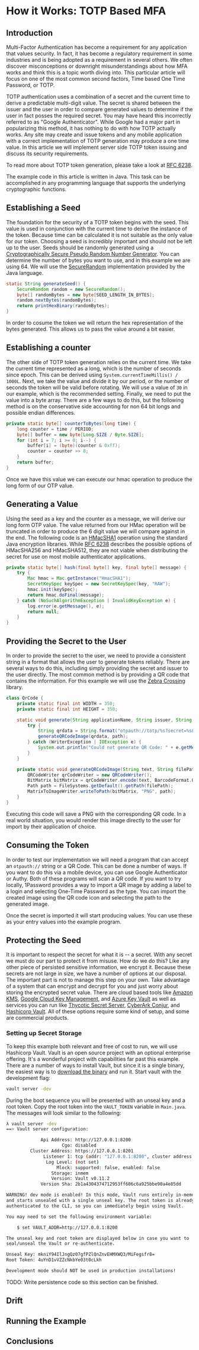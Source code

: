 # How it Works: TOTP Based MFA

## Introduction

Multi-Factor Authentication has become a requirement for any application that values security. In fact, it has become a regulatory requirement in some industries and is being adopted as a requirement in several others. We often discover misconceptions or downright misunderstandings about how MFA works and think this is a topic worth diving into. This particular article will focus on one of the most common second factors, Time based One Time Password, or TOTP. 

TOTP authentication uses a combination of a secret and the current time to derive a predictable multi-digit value. The secret is shared between the issuer and the user in order to compare generated values to determine if the user in fact posses the required secret. You may have heard this incorrectly referred to as "Google Authenticator". While Google had a major part in popularizing this method, it has nothing to do with how TOTP actually works. Any site may create and issue tokens and any mobile application with a correct implementation of TOTP generation may produce a one time value. In this article we will implement server side TOTP token issuing and discuss its security requirements.   

To read more about TOTP token generation, please take a look at [RFC 6238](https://tools.ietf.org/html/rfc6238).

The example code in this article is written in Java. This task can be accomplished in any programming language that supports the underlying cryptographic functions.

## Establishing a Seed

The foundation for the security of a TOTP token begins with the seed. This value is used in conjunction with the current time to derive the instance of the token. Because time can be calculated it is not suitable as the only value for our token. Choosing a seed is incredibly important and should not be left up to the user. Seeds should be randomly generated using a [Cryptographically Secure Pseudo Random Number Generator](https://en.wikipedia.org/wiki/Cryptographically_secure_pseudorandom_number_generator). You can determine the number of bytes you want to use, and in this example we are using 64. We will use the [SecureRandom](https://docs.oracle.com/javase/8/docs/api/java/security/SecureRandom.html) implementation provided by the Java language.  

```java
static String generateSeed() {
    SecureRandom random = new SecureRandom();
    byte[] randomBytes = new byte[SEED_LENGTH_IN_BYTES];
    random.nextBytes(randomBytes);
    return printHexBinary(randomBytes);
}
```

In order to cosume the token we will return the hex representation of the bytes generated. This allows us to pass the value around a bit easier.

## Establishing a counter

The other side of TOTP token generation relies on the current time. We take the current time represented as a long, which is the number of seconds since epoch. This can be derived using `System.currentTimeMillis() / 1000L`. Next, we take the value and divide it by our period, or the number of seconds the token will be valid before rotating. We will use a value of `30` in our example, which is the recommended setting. Finally, we need to put the value into a byte array. There are a few ways to do this, but the following method is on the conservative side accounting for non 64 bit longs and possible endian differences. 

```java
private static byte[] counterToBytes(long time) {
    long counter = time / PERIOD;
    byte[] buffer = new byte[Long.SIZE / Byte.SIZE];
    for (int i = 7; i >= 0; i--) {
        buffer[i] = (byte)(counter & 0xff);
        counter = counter >> 8;
    }
    return buffer;
}
```

Once we have this value we can execute our hmac operation to produce the long form of our OTP value.

## Generating a Value

Using the seed as a key and the counter as a message, we will derive our long form OTP value. The value returned from our HMac operation will be truncated in order to produce the 6 digit value we will compare against in the end. The following code is an [HMacSHA1](https://en.wikipedia.org/wiki/HMAC) operation using the standard Java encryption libraries. While [RFC 6238](https://tools.ietf.org/html/rfc6238) describes the possible options of HMacSHA256 and HMacSHA512, they are not viable when distributing the secret for use on most mobile authenticator applications.  

```java
private static byte[] hash(final byte[] key, final byte[] message) {
    try {
        Mac hmac = Mac.getInstance("HmacSHA1");
        SecretKeySpec keySpec = new SecretKeySpec(key, "RAW");
        hmac.init(keySpec);
        return hmac.doFinal(message);
    } catch (NoSuchAlgorithmException | InvalidKeyException e) {
        log.error(e.getMessage(), e);
        return null;
    }
}
```

## Providing the Secret to the User

In order to provide the secret to the user, we need to provide a consistent string in a format that allows the user to generate tokens reliably. There are several ways to do this, including simply providing the secret and issuer to the user directly. The most common method is by providing a QR code that contains the information. For this example we will use the [Zebra Crossing](https://github.com/zxing/zxing) library.  

```java
class QrCode {
    private static final int WIDTH = 350;
    private static final int HEIGHT = 350;

    static void generate(String applicationName, String issuer, String path, String secret) {
        try {
            String qrdata = String.format("otpauth://totp/%s?secret=%s&issuer=%s", applicationName, secret, issuer);
            generateQRCodeImage(qrdata, path);
        } catch (WriterException | IOException e) {
            System.out.println("Could not generate QR Code: " + e.getMessage());
        }
    }

    private static void generateQRCodeImage(String text, String filePath) throws WriterException, IOException {
        QRCodeWriter qrCodeWriter = new QRCodeWriter();
        BitMatrix bitMatrix = qrCodeWriter.encode(text, BarcodeFormat.QR_CODE, WIDTH, HEIGHT);
        Path path = FileSystems.getDefault().getPath(filePath);
        MatrixToImageWriter.writeToPath(bitMatrix, "PNG", path);
    }
}
```

Executing this code will save a PNG with the corresponding QR code. In a real world situation, you would render this image directly to the user for import by their application of choice.

## Consuming the Token

In order to test our implementation we will need a program that can accept an `otpauth://` string or a QR Code. This can be done a number of ways. If you want to do this via a mobile device, you can use Google Authenticator or Authy. Both of these programs will scan a QR code. If you want to try locally, 1Password provides a way to import a QR image by adding a label to a login and selecting One-Time Password as the type. You can import the created image using the QR code icon and selecting the path to the generated image.

Once the secret is imported it will start producing values. You can use these as your entry values into the example program.

## Protecting the Seed

It is important to respect the secret for what it is -- a secret. With any secret we must do our part to protect it from misuse. How do we do this? Like any other piece of persisted sensitive information, we encrypt it. Because these secrets are not large in size, we have a number of options at our disposal. The important part is not to manage this step on your own. Take advantage of a system that can encrypt and decrypt for you and just worry about storing the encrypted secret value. There are cloud based tools like [Amazon KMS](https://aws.amazon.com/kms/), [Google Cloud Key Management](https://cloud.google.com/kms/), and [Azure Key Vault](https://azure.microsoft.com/en-us/services/key-vault/) as well as services you can run like [Thycotic Secret Server](https://thycotic.com/products/secret-server/), [CyberArk Conjur](https://www.conjur.org/), and [Hashicorp Vault](https://www.vaultproject.io/). All of these options require some kind of setup, and some are commercial products. 

### Setting up Secret Storage

To keep this example both relevant and free of cost to run, we will use Hashicorp Vault. Vault is an open source project with an optional enterprise offering. It's a wonderful project with capabilities far past this example. There are a number of ways to install Vault, but since it is a single binary, the easiest way is to [download the binary](https://www.vaultproject.io/downloads.html) and run it. Start vault with the development flag:

```sh
vault server -dev
``` 

During the boot sequence you will be presented with an unseal key and a root token. Copy the root token into the `VAULT_TOKEN` variable in `Main.java`. The messages will look similar to the following:

```sh
λ vault server -dev
==> Vault server configuration:

             Api Address: http://127.0.0.1:8200
                     Cgo: disabled
         Cluster Address: https://127.0.0.1:8201
              Listener 1: tcp (addr: "127.0.0.1:8200", cluster address: "127.0.0.1:8201", max_request_duration: "1m30s", max_request_size: "33554432", tls: "disabled")
               Log Level: (not set)
                   Mlock: supported: false, enabled: false
                 Storage: inmem
                 Version: Vault v0.11.2
             Version Sha: 2b1a4304374712953ff606c6a925bbe90a4e85dd

WARNING! dev mode is enabled! In this mode, Vault runs entirely in-memory
and starts unsealed with a single unseal key. The root token is already
authenticated to the CLI, so you can immediately begin using Vault.

You may need to set the following environment variable:

    $ set VAULT_ADDR=http://127.0.0.1:8200

The unseal key and root token are displayed below in case you want to
seal/unseal the Vault or re-authenticate.

Unseal Key: mkniY94IlJngQz07gfPZlQnZnvEHMXWQ3/MiFegsfr8=
Root Token: 4uYnD1vVZZcNkbYe03t0cLkh

Development mode should NOT be used in production installations!
```

TODO: Write persistence code so this section can be finished.

## Drift

## Running the Example

## Conclusions